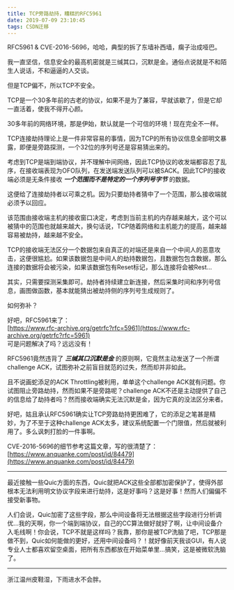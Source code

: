 ```yaml
---
title: TCP旁路劫持，糟糕的RFC5961
date: 2019-07-09 23:10:45
tags: CSDN迁移
---
```

  RFC5961 & CVE-2016-5696，哈哈，典型的拆了东墙补西墙，瘸子治成哑巴。

 我一直坚信，信息安全的最高机密就是三缄其口，沉默是金。通俗点说就是不和陌生人说话，不和逼逼的人交谈。

 但是TCP偏不，所以TCP不安全。

 TCP是一个30多年前的古老的协议，如果不是为了兼容，早就该歇了，但是它却一直活着，使我不得开心颜。

 30多年前的网络环境，那是伊始，默认就是一个可信的环境！现在完全不一样。

 TCP连接劫持理论上是一件非常容易的事情，因为TCP的所有协议信息全部明文暴露，即便是旁路探测，一个32位的序列号还是容易猜出来的。

 考虑到TCP是端到端协议，并不理解中间网络，因此TCP协议的收发端都容忍了乱序，在接收端表现为OFO队列，在发送端发送队列可以被SACK。因此TCP的接收端必须是无条件接收 _**一个范围而不是特定的一个序列号字节**_ 的数据。

 这便给了连接劫持者以可乘之机。因为只要劫持者猜中了一个范围，那么接收端就必须予以回应。

 该范围由接收端主机的接收窗口决定，考虑到当前主机的内存越来越大，这个可以被猜中的范围也就越来越大，换句话说，TCP随着网络和主机能力的提高，越来越容易被劫持，越来越不安全。

 TCP的接收端无法区分一个数据包来自真正的对端还是来自一个中间人的恶意攻击，这便很尴尬。如果该数据包是中间人的劫持数据包，且数据包包含数据，那么连接的数据将会被污染，如果该数据包有Reset标记，那么连接将会被Rest…

 其实，只需要探测采集即可。劫持者持续建立新连接，然后采集时间和序列号信息，画图做函数，基本就能猜出被劫持侧的序列号生成规则了。

 如何弥补？

 好吧，RFC5961来了：  
 [https://www.rfc-archive.org/getrfc?rfc=5961](https://www.rfc-archive.org/getrfc?rfc=5961)  
 可是问题解决了吗？远远没有！

 RFC5961竟然违背了 _**三缄其口沉默是金**_ 的原则啊，它竟然主动发送了一个所谓challenge ACK，试图弥补之前盲目就范的过失，然而却并非如此。

 且不说画蛇添足的ACK Throttling被利用，单单这个challenge ACK就有问题。你试图阻止旁路劫持，然而如果不是旁路呢？challenge ACK不还是主动提供了自己的信息给了劫持者吗？然而接收端确实无法沉默是金，因为它真的没法区分来者。

 好吧，姑且承认RFC5961确实让TCP旁路劫持更困难了，它的添足之笔甚是精妙，为了不至于这种challenge ACK太多，建议系统配置一个门限值，然后就被利用了。多么讽刺打脸的一件事啊。

 CVE-2016-5696的细节参考这篇文章，写的很清楚了：  
 [https://www.anquanke.com/post/id/84479](https://www.anquanke.com/post/id/84479)

 
--------
 最近接触一些Quic方面的东西，Quic就把ACK这些全部都加密保护了，使得外部根本无法利用明文协议字段来进行劫持，这是好事吗？这是好事！然而人们偏偏不接受新事物。

 人们会说，Quic加密了这些字段，那么中间设备将无法根据这些字段进行分析调优…我的天啊，你一个端到端协议，自己的CC算法做好就好了啊，让中间设备介入毛线啊！你会说，TCP不就是这样吗？我靠，那你是被TCP洗脑了吧，TCP那是做不到，Quic如何能做的更好，还用中间设备吗？！就好像前天我谈GUI，有人说专业人士都喜欢留空桌面，把所有东西都放在开始菜单里…搞笑，这是被微软洗脑了。

 
--------
 浙江温州皮鞋湿，下雨进水不会胖。

   
  